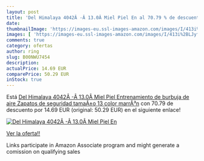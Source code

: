 ```yaml
---
layout: post
title: 'Del Himalaya 4042Â -Â 13.0Â Miel Piel En al 70.79 % de descuento'
date: 
thumbnailImage: 'https://images-eu.ssl-images-amazon.com/images/I/413i%2BLJyfKL._SL200_.jpg'
images: [ 'https://images-eu.ssl-images-amazon.com/images/I/413i%2BLJyfKL._SL200_.jpg' ]
comments: true
category: ofertas
author: ring
slug: B00NWU7454
description:
actualPrice: 14.69 EUR
comparePrice: 50.29 EUR
inStock: true
---
```


Está [Del Himalaya 4042Â -Â 13.0Â Miel Piel Entrenamiento de burbuja de aire Zapatos de seguridad  tamaÃ±o 13  color marrÃ³n](https://www.amazon.es/dp/B00NWU7454/?tag=tolees-21) con 70.79 de descuento por 14.69 EUR (original: 50.29 EUR) en el siguiente enlace!

[![Del Himalaya 4042Â -Â 13.0Â Miel Piel En](https://images-eu.ssl-images-amazon.com/images/I/413i%2BLJyfKL._SL200_.jpg)](https://www.amazon.es/dp/B00NWU7454/?tag=tolees-21)

[Ver la oferta!!](https://www.amazon.es/dp/B00NWU7454/?tag=tolees-21)

Links participate in Amazon Associate program and might generate a comission on qualifying sales


